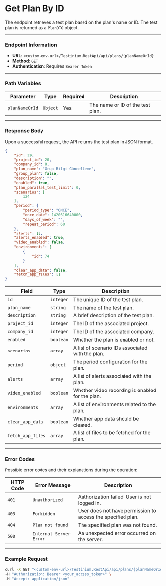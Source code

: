 # Get Plan By ID

The endpoint retrieves a test plan based on the plan's name or ID. The test plan is returned as a `PlanDTO` object.

***

### Endpoint Information

* **URL**: `<custom-env-url>/Testinium.RestApi/api/plans/{planNameOrId}`
* **Method**: `GET`
* **Authentication**: Requires `Bearer Token`

***

### Path Variables

| Parameter      | Type     | Required | Description                      |
| -------------- | -------- | -------- | -------------------------------- |
| `planNameOrId` | `Object` | Yes      | The name or ID of the test plan. |

***

### Response Body

Upon a successful request, the API returns the test plan in JSON format.

```json
{
    "id": 29,
    "project_id": 20,
    "company_id": 8,
    "plan_name": "Grup Bilgi Güncelleme",
    "group_plan": false,
    "description": "",
    "enabled": true,
    "plan_parallel_test_limit": 0,
    "scenarios": [
        124
    ],
    "period": {
        "period_type": "ONCE",
        "once_date": 1420616640000,
        "days_of_week": "",
        "repeat_period": 60
    },
    "alerts": [],
    "alerts_enabled": true,
    "video_enabled": false,
    "environments": [
        {
            "id": 74
        }
    ],
    "clear_app_data": false,
    "fetch_app_files": []
}
```

| Field             | Type      | Description                                      |
| ----------------- | --------- | ------------------------------------------------ |
| `id`              | `integer` | The unique ID of the test plan.                  |
| `plan_name`       | `string`  | The name of the test plan.                       |
| `description`     | `string`  | A brief description of the test plan.            |
| `project_id`      | `integer` | The ID of the associated project.                |
| `company_id`      | `integer` | The ID of the associated company.                |
| `enabled`         | `boolean` | Whether the plan is enabled or not.              |
| `scenarios`       | `array`   | A list of scenario IDs associated with the plan. |
| `period`          | `object`  | The period configuration for the plan.           |
| `alerts`          | `array`   | A list of alerts associated with the plan.       |
| `video_enabled`   | `boolean` | Whether video recording is enabled for the plan. |
| `environments`    | `array`   | A list of environments related to the plan.      |
| `clear_app_data`  | `boolean` | Whether app data should be cleared.              |
| `fetch_app_files` | `array`   | A list of files to be fetched for the plan.      |

***

### Error Codes

Possible error codes and their explanations during the operation:

| HTTP Code | Error Message           | Description                                                 |
| --------- | ----------------------- | ----------------------------------------------------------- |
| `401`     | `Unauthorized`          | Authorization failed. User is not logged in.                |
| `403`     | `Forbidden`             | User does not have permission to access the specified plan. |
| `404`     | `Plan not found`        | The specified plan was not found.                           |
| `500`     | `Internal Server Error` | An unexpected error occurred on the server.                 |

***

### Example Request

```bash
curl -X GET "<custom-env-url>/Testinium.RestApi/api/plans/{planNameOrId}" \
-H "Authorization: Bearer <your_access_token>" \
-H "Accept: application/json"
```
